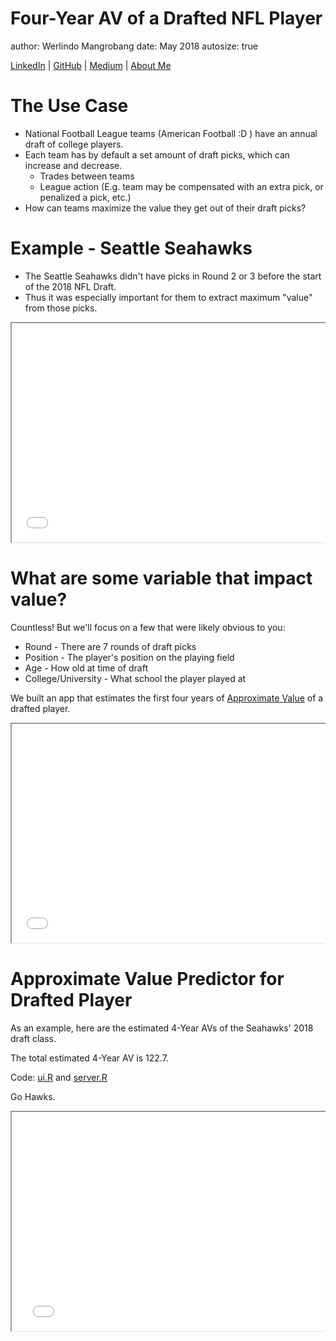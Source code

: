 <link href="https://fonts.googleapis.com/css?family=Noto+Serif|Source+Sans+Pro" rel="stylesheet">
<link rel="preconnect" href="https://fonts.googleapis.com">
<link rel="preconnect" href="https://fonts.gstatic.com" crossorigin>
<link href="https://fonts.googleapis.com/css2?family=Barlow:wght@100;400&display=swap" rel="stylesheet">

<style>
  .reveal {
    font-family: "Barlow", sans-serif;
    font-size: 40px;
    font-weight: normal;
    color: #545454; }
    
  .reveal h1 {
      font-size: 1.25em;
      // color: #0000b3;
      padding-bottom: 10px;
      font-family: 'Barlow', serif;
      line-height: 10px;
  }
  
  .reveal h2 {
      font-size: 1em;
      //color: #fff7e6;
      padding-bottom: 10px;
      font-family: 'Barlow', serif;
  }
  
  .reveal h3 {
      font-size: .8em;
      //color: #69BE28;
      padding-bottom: 10px;
      font-family: "Barlow", sans-serif;
  }
  
  .reveal p, .reveal em {
      padding-bottom: 10px;
      width: 960px;
      font-family: 'Barlow', sans-serif;
  }
  
  .reveal p {
      font-size: .8em;
     font-family: "Barlow", sans-serif;
  }
  
  .reveal small {
      width: 500px;
  }
  
  .reveal ul {
    list-style-type: disc;
    font-family: "Barlow", sans-serif;
    font-size: .75em;
  }
  
  .reveal .slides {
      text-align: left;
  }
  
  .reveal .roll {
      vertical-align: text-bottom;
  }
  
  code {
      color: red;
  }
  
  .reveal pre code { 
       height: 250px;
  }
  
  
  #left {
    left:-8.33%;
    text-align: left;
    float: left;
    width:50%;
    z-index:-10;
  }
  
  #right {
    left:31.25%;
    top: 75px;
    float: right;
    text-align: right;
    z-index:-10;
    width:50%;
  }
</style>

Four-Year AV of a Drafted NFL Player
========================================================
author: Werlindo Mangrobang
date: May 2018
autosize: true
<!-- css: freelancer.css -->
<!-- font-family: 'Courier' -->

[LinkedIn](https://www.linkedin.com/in/werlindo/) | 
[GitHub](https://mangrobangit.github.io) |
[Medium](https://medium.com/@werlindo) | 
[About Me](https://werlindo.com)


The Use Case
========================================================
- National Football League teams (American Football :D ) have an annual draft of college players.
- Each team has by default a set amount of draft picks, which can increase and decrease.  
    - Trades between teams
    - League action (E.g. team may be compensated with an extra pick, or penalized a pick, etc.)
- How can teams maximize the value they get out of their draft picks?

Example - Seattle Seahawks
========================================================

- The Seattle Seahawks didn't have picks in Round 2 or 3 before the start of the 2018 NFL Draft. 
- Thus it was especially important for them to extract maximum "value" from those picks.

<pre><iframe src="./assets/img/lfhawk.html" width=100% height=350px allowtransparency="true"> </iframe></pre>

What are some variable that impact value?
========================================================
Countless! But we'll focus on a few that were likely obvious to you:

- Round - There are 7 rounds of draft picks
- Position - The player's position on the playing field
- Age - How old at time of draft
- College/University - What school the player played at

We built an app that estimates the first four years of [Approximate Value](https://www.pro-football-reference.com/blog/index37a8.html) of a drafted player. 

<pre><iframe src="./assets/img/ps.html" width=100% height=350px allowtransparency="true"> </iframe></pre>

Approximate Value Predictor for Drafted Player
========================================================

As an example, here are the estimated 4-Year AVs of the Seahawks' 2018 draft class. 

The total estimated 4-Year AV is 122.7.

Code: [ui.R](https://raw.githubusercontent.com/mangrobangit/DDP/gh-pages/app/ui.R) and [server.R](https://raw.githubusercontent.com/mangrobangit/DDP/gh-pages/app/server.R)

Go Hawks.

<pre><iframe src="./assets/img/dtsea.html" width=150% height=350px allowtransparency="true"> </iframe></pre>
